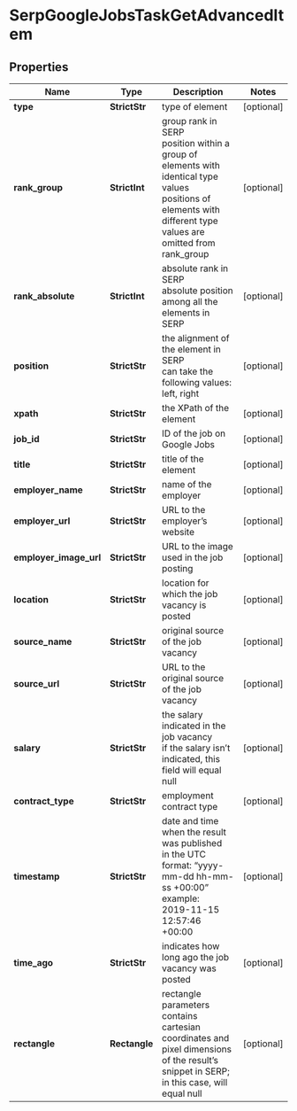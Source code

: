 # SerpGoogleJobsTaskGetAdvancedItem


## Properties

| Name | Type | Description | Notes |
|------------ | ------------- | ------------- | -------------|
**type** | **StrictStr** | type of element |[optional]|
**rank_group** | **StrictInt** | group rank in SERP<br>position within a group of elements with identical type values<br>positions of elements with different type values are omitted from rank_group |[optional]|
**rank_absolute** | **StrictInt** | absolute rank in SERP<br>absolute position among all the elements in SERP |[optional]|
**position** | **StrictStr** | the alignment of the element in SERP<br>can take the following values:<br>left, right |[optional]|
**xpath** | **StrictStr** | the XPath of the element |[optional]|
**job_id** | **StrictStr** | ID of the job on Google Jobs |[optional]|
**title** | **StrictStr** | title of the element |[optional]|
**employer_name** | **StrictStr** | name of the employer |[optional]|
**employer_url** | **StrictStr** | URL to the employer’s website |[optional]|
**employer_image_url** | **StrictStr** | URL to the image used in the job posting |[optional]|
**location** | **StrictStr** | location for which the job vacancy is posted |[optional]|
**source_name** | **StrictStr** | original source of the job vacancy |[optional]|
**source_url** | **StrictStr** | URL to the original source of the job vacancy |[optional]|
**salary** | **StrictStr** | the salary indicated in the job vacancy<br>if the salary isn’t indicated, this field will equal null |[optional]|
**contract_type** | **StrictStr** | employment contract type |[optional]|
**timestamp** | **StrictStr** | date and time when the result was published<br>in the UTC format: “yyyy-mm-dd hh-mm-ss +00:00”<br>example:<br>2019-11-15 12:57:46 +00:00 |[optional]|
**time_ago** | **StrictStr** | indicates how long ago the job vacancy was posted |[optional]|
**rectangle** | **Rectangle** | rectangle parameters<br>contains cartesian coordinates and pixel dimensions of the result’s snippet in SERP;<br>in this case, will equal null |[optional]|